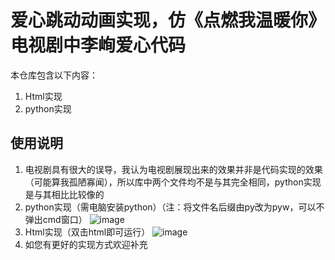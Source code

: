 # 爱心跳动动画实现，仿《点燃我温暖你》电视剧中李峋爱心代码


本仓库包含以下内容：

1. Html实现
2. python实现



## 使用说明

1. 电视剧具有很大的误导，我认为电视剧展现出来的效果并非是代码实现的效果（可能算我孤陋寡闻），所以库中两个文件均不是与其完全相同，python实现是与其相比比较像的
2. python实现（需电脑安装python）（注：将文件名后缀由py改为pyw，可以不弹出cmd窗口）
![image](https://user-images.githubusercontent.com/43928335/201577226-5ff55873-67e6-4861-882c-d352ee01ba92.png)
3. Html实现（双击html即可运行）
![image](https://user-images.githubusercontent.com/43928335/201576574-10e92888-e1c3-4af5-94a7-2041d545da02.png)
4. 如您有更好的实现方式欢迎补充
